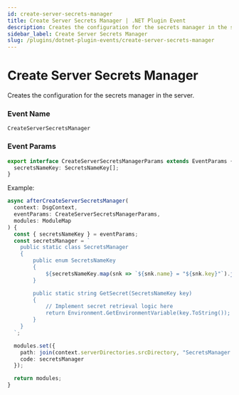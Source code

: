 ```yaml
---
id: create-server-secrets-manager
title: Create Server Secrets Manager | .NET Plugin Event
description: Creates the configuration for the secrets manager in the server.
sidebar_label: Create Server Secrets Manager
slug: /plugins/dotnet-plugin-events/create-server-secrets-manager
---
```


# Create Server Secrets Manager


Creates the configuration for the secrets manager in the server.

### Event Name

`CreateServerSecretsManager`

### Event Params

```ts
export interface CreateServerSecretsManagerParams extends EventParams {
  secretsNameKey: SecretsNameKey[];
}
```

Example:

```ts
async afterCreateServerSecretsManager(
  context: DsgContext,
  eventParams: CreateServerSecretsManagerParams,
  modules: ModuleMap
) {
  const { secretsNameKey } = eventParams;
  const secretsManager = `
    public static class SecretsManager
    {
        public enum SecretsNameKey
        {
            ${secretsNameKey.map(snk => `${snk.name} = "${snk.key}"`).join(',\n            ')}
        }

        public static string GetSecret(SecretsNameKey key)
        {
            // Implement secret retrieval logic here
            return Environment.GetEnvironmentVariable(key.ToString());
        }
    }
  `;

  modules.set({
    path: join(context.serverDirectories.srcDirectory, "SecretsManager.cs"),
    code: secretsManager
  });

  return modules;
}
```